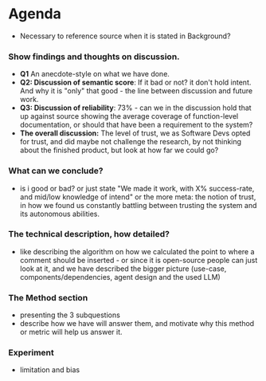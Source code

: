 # Agenda
 - Necessary to reference source when it is stated in Background?
 ### Show findings and thoughts on discussion. 
- **Q1**
An anecdote-style on what we have done.
- **Q2: Discussion of semantic score**: If it bad or not? it don't hold intent. And why it is "only" that good - the line between discussion and future work.
- **Q3: Discussion of reliability**: 73% - can we in the discussion hold that up against source showing the average coverage of function-level documentation, or should that have been a requirement to the system?
- **The overall discussion:** The level of trust, we as Software Devs opted for trust, and did maybe not challenge the research, by not thinking about the finished product, but look at how far we could go?

### What can we conclude?
- is i good or bad? or just state "We made it work, with X% success-rate, and mid/low knowledge of intend" or the more meta: the notion of trust, in how we found us constantly battling between trusting the system and its autonomous abilities.

### The technical description, how detailed?  
- like describing the algorithm on how we calculated the point to where a comment should be inserted - or since it is open-source people can just look at it, and we have described the bigger picture (use-case, components/dependencies, agent design and the used LLM)

### The Method section
- presenting the 3 subquestions
- describe how we have will answer them, and motivate why this method or metric will help us answer it.

### Experiment
- limitation and bias